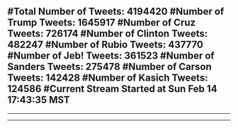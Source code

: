#Total Number of Tweets: 4194420 
#Number of Trump Tweets: 1645917
#Number of Cruz Tweets: 726174
#Number of Clinton Tweets: 482247
#Number of Rubio Tweets: 437770
#Number of Jeb! Tweets: 361523
#Number of Sanders Tweets: 275478
#Number of Carson Tweets: 142428
#Number of Kasich Tweets: 124586
#Current Stream Started at Sun Feb 14 17:43:35 MST
---
---
---
